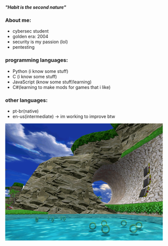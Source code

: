 ***"Habit is the second nature"***

### About me:
- cybersec student 
- golden era: 2004
- security is my passion (lol)
- pentesting

### programming languages:
- Python (i know some stuff)
- C (i know some stuff)
- JavaScript (know some stuff/learning)
- C#(learning to make mods for games that i like)

### other languages:
- pt-br(native)
- en-us(intermediate) -> im working to improve btw

![dnb](sonic_adventure.gif)


